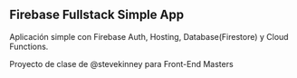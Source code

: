 ## Firebase Fullstack Simple App

Aplicación simple con Firebase Auth, Hosting, Database(Firestore) y Cloud Functions.

Proyecto de clase de @stevekinney para Front-End Masters
